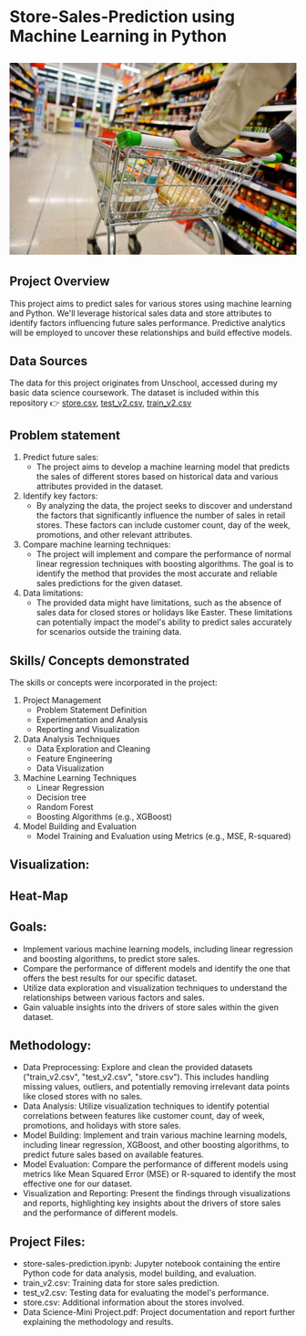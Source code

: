 # Store-Sales-Prediction using Machine Learning in Python

![](intro_image.jpg)
---

## Project Overview
This project aims to predict sales for various stores using machine learning and Python. We'll leverage historical sales data and store attributes to identify factors influencing future sales performance. Predictive analytics will be employed to uncover these relationships and build effective models.

## Data Sources
The data for this project originates from Unschool, accessed during my basic data science coursework. The dataset is included within this repository 👉 [store.csv](https://github.com/Thadkapally-Saikiran/Store-Sales-Prediction/blob/main/store.csv),  [test_v2.csv](https://github.com/Thadkapally-Saikiran/Store-Sales-Prediction/blob/main/test_v2.csv), [train_v2.csv](https://github.com/Thadkapally-Saikiran/Store-Sales-Prediction/blob/main/train_v2.csv)

## Problem statement
1. Predict future sales:
   *  The project aims to develop a machine learning model that predicts the sales of different stores based on historical data and various attributes provided in the dataset.
2. Identify key factors:
   * By analyzing the data, the project seeks to discover and understand the factors that significantly influence the number of sales in retail stores. These factors can include customer count, day of the week, promotions, and other relevant attributes.
3. Compare machine learning techniques:
   * The project will implement and compare the performance of normal linear regression techniques with boosting algorithms. The goal is to identify the method that provides the most accurate and reliable sales predictions for the given dataset.
4. Data limitations:
   * The provided data might have limitations, such as the absence of sales data for closed stores or holidays like Easter. These limitations can potentially impact the model's ability to predict sales accurately for scenarios outside the training data.

## Skills/ Concepts demonstrated

The skills or concepts were incorporated in the project:
1. Project Management
   - Problem Statement Definition
   - Experimentation and Analysis
   - Reporting and Visualization
2. Data Analysis Techniques
   - Data Exploration and Cleaning
   - Feature Engineering
   - Data Visualization
3. Machine Learning Techniques
   - Linear Regression
   - Decision tree
   - Random Forest
   - Boosting Algorithms (e.g., XGBoost)
4. Model Building and Evaluation
   - Model Training and Evaluation using Metrics (e.g., MSE, R-squared)

## Visualization:

Heat-Map   
---





## Goals:
* Implement various machine learning models, including linear regression and boosting algorithms, to predict store sales.
* Compare the performance of different models and identify the one that offers the best results for our specific dataset.
* Utilize data exploration and visualization techniques to understand the relationships between various factors and sales.
* Gain valuable insights into the drivers of store sales within the given dataset.

## Methodology:
* Data Preprocessing: Explore and clean the provided datasets ("train_v2.csv", "test_v2.csv", "store.csv"). This includes handling missing values, outliers, and potentially removing irrelevant data points like closed stores with no sales.
* Data Analysis: Utilize visualization techniques to identify potential correlations between features like customer count, day of week, promotions, and holidays with store sales.
* Model Building: Implement and train various machine learning models, including linear regression, XGBoost, and other boosting algorithms, to predict future sales based on available features.
* Model Evaluation: Compare the performance of different models using metrics like Mean Squared Error (MSE) or R-squared to identify the most effective one for our dataset.
* Visualization and Reporting: Present the findings through visualizations and reports, highlighting key insights about the drivers of store sales and the performance of different models.

## Project Files:
* store-sales-prediction.ipynb: Jupyter notebook containing the entire Python code for data analysis, model building, and evaluation.
* train_v2.csv: Training data for store sales prediction.
* test_v2.csv: Testing data for evaluating the model's performance.
* store.csv: Additional information about the stores involved.
* Data Science-Mini Project.pdf: Project documentation and report further explaining the methodology and results.
  
  
